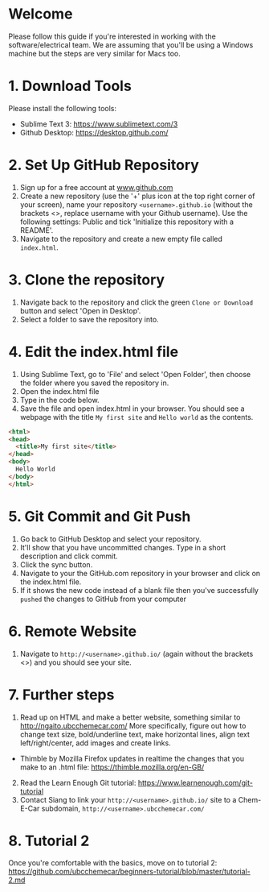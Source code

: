 # Welcome
Please follow this guide if you're interested in working with the software/electrical team. We are assuming that you'll be using a Windows machine but the steps are very similar for Macs too.

# 1. Download Tools
Please install the following tools:

- Sublime Text 3: https://www.sublimetext.com/3
- Github Desktop: https://desktop.github.com/

# 2. Set Up GitHub Repository
1. Sign up for a free account at www.github.com
2. Create a new repository (use the '+' plus icon at the top right corner of your screen), name your repository `<username>.github.io` (without the brackets <>, replace username with your Github username). Use the following settings: Public and tick 'Initialize this repository with a README'.
3. Navigate to the repository and create a new empty file called `index.html`.

# 3. Clone the repository
1. Navigate back to the repository and click the green `Clone or Download` button and select 'Open in Desktop'.
2. Select a folder to save the repository into.

# 4. Edit the index.html file
1. Using Sublime Text, go to 'File' and select 'Open Folder', then choose the folder where you saved the repository in.
2. Open the index.html file
3. Type in the code below.
4. Save the file and open index.html in your browser. You should see a webpage with the title `My first site` and `Hello world` as the contents.

```html
<html>
<head>
  <title>My first site</title>
</head>
<body>
  Hello World
</body>
</html>
```

# 5. Git Commit and Git Push
1. Go back to GitHub Desktop and select your repository.
2. It'll show that you have uncommitted changes. Type in a short description and click commit.
3. Click the sync button.
4. Navigate to your the GitHub.com repository in your browser and click on the index.html file.
5. If it shows the new code instead of a blank file then you've successfully `pushed` the changes to GitHub from your computer

# 6. Remote Website
1. Navigate to `http://<username>.github.io/` (again without the brackets <>) and you should see your site.

# 7. Further steps
1. Read up on HTML and make a better website, something similar to http://ngaito.ubcchemecar.com/ More specifically, figure out how to change text size, bold/underline text, make horizontal lines, align text left/right/center, add images and create links.
  * Thimble by Mozilla Firefox updates in realtime the changes that you make to an .html file: https://thimble.mozilla.org/en-GB/
2. Read the Learn Enough Git tutorial: https://www.learnenough.com/git-tutorial
3. Contact Siang to link your `http://<username>.github.io/` site to a Chem-E-Car subdomain, `http://<username>.ubcchemecar.com/`

# 8. Tutorial 2
Once you're comfortable with the basics, move on to tutorial 2: https://github.com/ubcchemecar/beginners-tutorial/blob/master/tutorial-2.md




